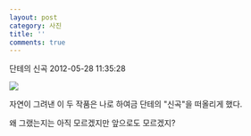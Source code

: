 ```yaml
---
layout: post
category: 사진
title: ''
comments: true
---
```

단테의 신곡
2012-05-28 11:35:28


  

![][link0]

자연이 그려낸 이 두 작품은 나로 하여금 단테의 "신곡"을 떠올리게 했다.

  

왜 그랬는지는 아직 모르겠지만 앞으로도 모르겠지?


[link0]:https://t1.daumcdn.net/cfile/tistory/1612C0344FC2E41627
